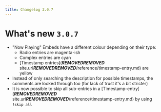 ```yaml
---
title: Changelog 3.0.7
---
```

# What's new `3.0.7`

- "Now Playing" Embeds have a different colour depending on their type:
  * Radio entries are magenta-ish
  * Complex entries are cyan
  * [Timestamp entries](***REMOVED******REMOVED*** site.url***REMOVED******REMOVED***/reference/timestamp-entry.md) are yellow
- Instead of only searching the description for possible timestamps, the comments are looked through too (for lack of trust it's a bit stricter)
- It is now possible to skip all sub-entries in a [Timestamp-entry](***REMOVED******REMOVED*** site.url***REMOVED******REMOVED***/reference/timestamp-entry.md) by using `!skip all`
